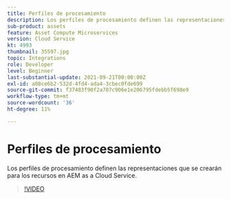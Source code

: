 ```yaml
---
title: Perfiles de procesamiento
description: Los perfiles de procesamiento definen las representaciones que se crearán para los recursos en AEM as a Cloud Service.
sub-product: assets
feature: Asset Compute Microservices
version: Cloud Service
kt: 4993
thumbnail: 35597.jpg
topic: Integrations
role: Developer
level: Beginner
last-substantial-update: 2021-09-21T00:00:00Z
exl-id: a08ce6b2-532d-4fd4-ada4-3cbec0fde699
source-git-commit: f37483f90f2a707c906e1e206795fdebb5f698e9
workflow-type: tm+mt
source-wordcount: '36'
ht-degree: 11%

---
```


# Perfiles de procesamiento

Los perfiles de procesamiento definen las representaciones que se crearán para los recursos en AEM as a Cloud Service.

>[!VIDEO](https://video.tv.adobe.com/v/35597/?quality=12&learn=on&hidetitle=true)
